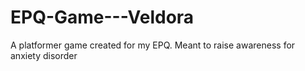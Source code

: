 # EPQ-Game---Veldora
A platformer game created for my EPQ. Meant to raise awareness for anxiety disorder
